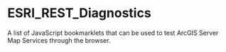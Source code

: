 ESRI_REST_Diagnostics
=====================

A list of JavaScript bookmarklets that can be used to test ArcGIS Server Map Services through the browser.
